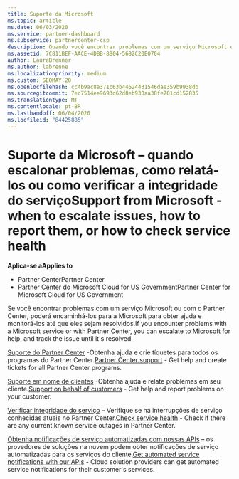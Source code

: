 ```yaml
---
title: Suporte da Microsoft
ms.topic: article
ms.date: 06/03/2020
ms.service: partner-dashboard
ms.subservice: partnercenter-csp
description: Quando você encontrar problemas com um serviço Microsoft ou com o Partner Center, poderá encaminhá-los para a Microsoft para obter ajuda e monitorar os problemas até que eles sejam resolvidos.
ms.assetid: 7C811BEF-AACE-4DBB-8804-5682C20E0704
author: LauraBrenner
ms.author: labrenne
ms.localizationpriority: medium
ms.custom: SEOMAY.20
ms.openlocfilehash: cc4b9ac8a371c63b44624431546dae359b9938db
ms.sourcegitcommit: 7ec7514ee9693d62d8eb930aa38fe701cd152835
ms.translationtype: MT
ms.contentlocale: pt-BR
ms.lasthandoff: 06/04/2020
ms.locfileid: "84425885"
---
```

# <a name="support-from-microsoft---when-to-escalate-issues-how-to-report-them-or-how-to-check-service-health"></a><span data-ttu-id="37efd-103">Suporte da Microsoft – quando escalonar problemas, como relatá-los ou como verificar a integridade do serviço</span><span class="sxs-lookup"><span data-stu-id="37efd-103">Support from Microsoft - when to escalate issues, how to report them, or how to check service health</span></span>

<span data-ttu-id="37efd-104">**Aplica-se a**</span><span class="sxs-lookup"><span data-stu-id="37efd-104">**Applies to**</span></span>

- <span data-ttu-id="37efd-105">Partner Center</span><span class="sxs-lookup"><span data-stu-id="37efd-105">Partner Center</span></span>
- <span data-ttu-id="37efd-106">Partner Center do Microsoft Cloud for US Government</span><span class="sxs-lookup"><span data-stu-id="37efd-106">Partner Center for Microsoft Cloud for US Government</span></span>

<span data-ttu-id="37efd-107">Se você encontrar problemas com um serviço Microsoft ou com o Partner Center, poderá encaminhá-los para a Microsoft para obter ajuda e monitorá-los até que eles sejam resolvidos.</span><span class="sxs-lookup"><span data-stu-id="37efd-107">If you encounter problems with a Microsoft service or with Partner Center, you can escalate to Microsoft for help, and track the issue until it's resolved.</span></span>

<span data-ttu-id="37efd-108">[Suporte do Partner Center](report-problems-with-partner-center.md) -Obtenha ajuda e crie tíquetes para todos os programas do Partner Center.</span><span class="sxs-lookup"><span data-stu-id="37efd-108">[Partner Center support](report-problems-with-partner-center.md) - Get help and create tickets for all Partner Center programs.</span></span>

<span data-ttu-id="37efd-109">[Suporte em nome de clientes](report-problems-on-behalf-of-a-customer.md) -Obtenha ajuda e relate problemas em seu cliente.</span><span class="sxs-lookup"><span data-stu-id="37efd-109">[Support on behalf of customers](report-problems-on-behalf-of-a-customer.md) - Get help and report problems on your customer.</span></span>

<span data-ttu-id="37efd-110">[Verificar integridade do serviço](check-service-health.md) – Verifique se há interrupções de serviço conhecidas atuais no Partner Center.</span><span class="sxs-lookup"><span data-stu-id="37efd-110">[Check service health](check-service-health.md) - Check if there are any current known service outages in Partner Center.</span></span>

<span data-ttu-id="37efd-111">[Obtenha notificações de serviço automatizadas com nossas APIs](get-automated-service-notifications-with-our-apis.md) – os provedores de soluções na nuvem podem obter notificações de serviço automatizadas para os serviços do cliente.</span><span class="sxs-lookup"><span data-stu-id="37efd-111">[Get automated service notifications with our APIs](get-automated-service-notifications-with-our-apis.md) - Cloud solution providers can get automated service notifications for their customer's services.</span></span>


 

 



